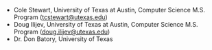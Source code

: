 * Cole Stewart, University of Texas at Austin, Computer Science M.S. Program (tcstewart@utexas.edu)
* Doug Ilijev, University of Texas at Austin, Computer Science M.S. Program (doug.ilijev@utexas.edu)
* Dr. Don Batory, University of Texas
